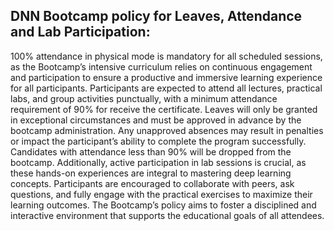 ## **DNN Bootcamp policy for Leaves, Attendance and Lab Participation:**
100% attendance in physical mode is mandatory for all scheduled sessions, as the Bootcamp’s intensive curriculum relies on continuous engagement and participation to ensure a productive and immersive learning experience for all participants. Participants are expected to attend all lectures, practical labs, and group activities punctually, with a minimum attendance requirement of 90% for receive the certificate. Leaves will only be granted in exceptional circumstances and must be approved in advance by the bootcamp administration. Any unapproved absences may result in penalties or impact the participant’s ability to complete the program successfully. Candidates with attendance less than 90% will be dropped from the bootcamp. Additionally, active participation in lab sessions is crucial, as these hands-on experiences are integral to mastering deep learning concepts. Participants are encouraged to collaborate with peers, ask questions, and fully engage with the practical exercises to maximize their learning outcomes. The Bootcamp’s policy aims to foster a disciplined and interactive environment that supports the educational goals of all attendees.
